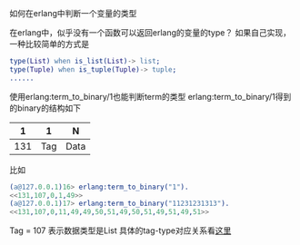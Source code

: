 如何在erlang中判断一个变量的类型

在erlang中，似乎没有一个函数可以返回erlang的变量的type？
如果自己实现，一种比较简单的方式是
```erlang
type(List) when is_list(List)-> list;
type(Tuple) when is_tuple(Tuple)-> tuple;
......
```
使用erlang:term_to_binary/1也能判断term的类型
erlang:term_to_binary/1得到的binary的结构如下

| 1|  1| N |
|:----:|:----:|:----:|
| 131  | Tag |     Data  |

比如
```erlang
(a@127.0.0.1)16> erlang:term_to_binary("1").
<<131,107,0,1,49>>
(a@127.0.0.1)17> erlang:term_to_binary("11231231313").
<<131,107,0,11,49,49,50,51,49,50,51,49,51,49,51>>
```
Tag = 107 表示数据类型是List
具体的tag-type对应关系看[这里](http://erlang.org/doc/apps/erts/erl_ext_dist.html)